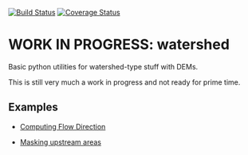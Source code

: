 
[![Build Status](https://travis-ci.org/phobson/watershed.svg?branch=master)](https://travis-ci.org/phobson/watershed)
[![Coverage Status](https://coveralls.io/repos/phobson/watershed/badge.svg)](https://coveralls.io/r/phobson/watershed)

# WORK IN PROGRESS: watershed
Basic python utilities for watershed-type stuff with DEMs.

This is still very much a work in progress and not ready for prime time.

## Examples
 - [Computing Flow Direction](http://nbviewer.ipython.org/github/phobson/watershed/blob/master/examples/Powell%20Butte%20Demo.ipynb)

 - [Masking upstream areas](http://nbviewer.ipython.org/github/phobson/watershed/blob/master/examples/Southern%20California%20Demo.ipynb)
